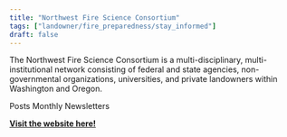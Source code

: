 ```yaml
---
title: "Northwest Fire Science Consortium"
tags: ["landowner/fire_preparedness/stay_informed"]
draft: false
---
```


The Northwest Fire Science Consortium is a multi-disciplinary, multi-institutional network consisting of federal and state agencies, non-governmental organizations, universities, and private landowners within Washington and Oregon.

Posts Monthly Newsletters

[**Visit the website here!**](https://nwfirescience.org/newsletters)

